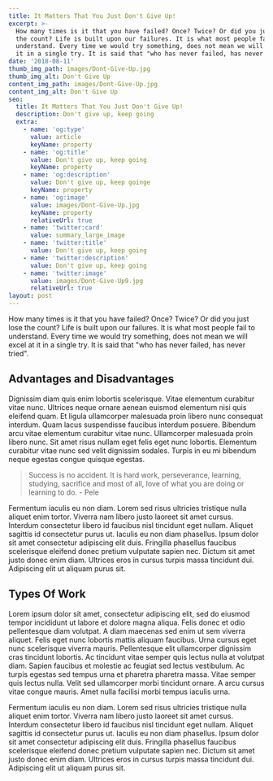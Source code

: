 ```yaml
---
title: It Matters That You Just Don't Give Up!
excerpt: >-
  How many times is it that you have failed? Once? Twice? Or did you just lose
  the count? Life is built upon our failures. It is what most people fail to
  understand. Every time we would try something, does not mean we will excel at
  it in a single try. It is said that "who has never failed, has never tried".
date: '2018-08-11'
thumb_img_path: images/Dont-Give-Up.jpg
thumb_img_alt: Don't Give Up
content_img_path: images/Dont-Give-Up.jpg
content_img_alt: Don't Give Up
seo:
  title: It Matters That You Just Don't Give Up!
  description: Don't give up, keep going
  extra:
    - name: 'og:type'
      value: article
      keyName: property
    - name: 'og:title'
      value: Don't give up, keep going
      keyName: property
    - name: 'og:description'
      value: Don't give up, keep goinge
      keyName: property
    - name: 'og:image'
      value: images/Dont-Give-Up.jpg
      keyName: property
      relativeUrl: true
    - name: 'twitter:card'
      value: summary_large_image
    - name: 'twitter:title'
      value: Don't give up, keep going
    - name: 'twitter:description'
      value: Don't give up, keep going
    - name: 'twitter:image'
      value: images/Dont-Give-Up9.jpg
      relativeUrl: true
layout: post
---
```


How many times is it that you have failed? Once? Twice? Or did you just lose the count? Life is built upon our failures. It is what most people fail to understand. Every time we would try something, does not mean we will excel at it in a single try. It is said that "who has never failed, has never tried".

## Advantages and Disadvantages 

Dignissim diam quis enim lobortis scelerisque. Vitae elementum curabitur vitae nunc. Ultrices neque ornare aenean euismod elementum nisi quis eleifend quam. Et ligula ullamcorper malesuada proin libero nunc consequat interdum. Quam lacus suspendisse faucibus interdum posuere. Bibendum arcu vitae elementum curabitur vitae nunc. Ullamcorper malesuada proin libero nunc. Sit amet risus nullam eget felis eget nunc lobortis. Elementum curabitur vitae nunc sed velit dignissim sodales. Turpis in eu mi bibendum neque egestas congue quisque egestas.

> Success is no accident. It is hard work, perseverance, learning, studying, sacrifice and most of all, love of what you are doing or learning to do. - Pele

Fermentum iaculis eu non diam. Lorem sed risus ultricies tristique nulla aliquet enim tortor. Viverra nam libero justo laoreet sit amet cursus. Interdum consectetur libero id faucibus nisl tincidunt eget nullam. Aliquet sagittis id consectetur purus ut. Iaculis eu non diam phasellus. Ipsum dolor sit amet consectetur adipiscing elit duis. Fringilla phasellus faucibus scelerisque eleifend donec pretium vulputate sapien nec. Dictum sit amet justo donec enim diam. Ultrices eros in cursus turpis massa tincidunt dui. Adipiscing elit ut aliquam purus sit.

## Types Of Work

Lorem ipsum dolor sit amet, consectetur adipiscing elit, sed do eiusmod tempor incididunt ut labore et dolore magna aliqua. Felis donec et odio pellentesque diam volutpat. A diam maecenas sed enim ut sem viverra aliquet. Felis eget nunc lobortis mattis aliquam faucibus. Urna cursus eget nunc scelerisque viverra mauris. Pellentesque elit ullamcorper dignissim cras tincidunt lobortis. Ac tincidunt vitae semper quis lectus nulla at volutpat diam. Sapien faucibus et molestie ac feugiat sed lectus vestibulum. Ac turpis egestas sed tempus urna et pharetra pharetra massa. Vitae semper quis lectus nulla. Velit sed ullamcorper morbi tincidunt ornare. A arcu cursus vitae congue mauris. Amet nulla facilisi morbi tempus iaculis urna.

Fermentum iaculis eu non diam. Lorem sed risus ultricies tristique nulla aliquet enim tortor. Viverra nam libero justo laoreet sit amet cursus. Interdum consectetur libero id faucibus nisl tincidunt eget nullam. Aliquet sagittis id consectetur purus ut. Iaculis eu non diam phasellus. Ipsum dolor sit amet consectetur adipiscing elit duis. Fringilla phasellus faucibus scelerisque eleifend donec pretium vulputate sapien nec. Dictum sit amet justo donec enim diam. Ultrices eros in cursus turpis massa tincidunt dui. Adipiscing elit ut aliquam purus sit.
